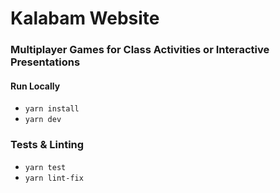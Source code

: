 # Kalabam Website

### Multiplayer Games for Class Activities or Interactive Presentations

#### Run Locally
- `yarn install`
- `yarn dev`

### Tests & Linting
- `yarn test`
- `yarn lint-fix`
